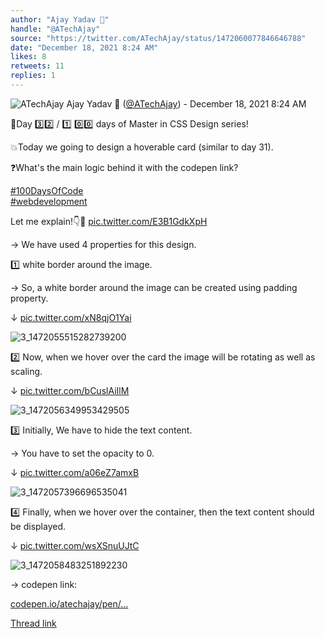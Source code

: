 ```yaml
---
author: "Ajay Yadav 🎯"
handle: "@ATechAjay"
source: "https://twitter.com/ATechAjay/status/1472060077846646788"
date: "December 18, 2021 8:24 AM"
likes: 8
retweets: 11
replies: 1
---
```

![ATechAjay](https://pbs.twimg.com/profile_images/1485567675111981057/mLsrcZdB_normal.jpg)
Ajay Yadav 🎯 ([@ATechAjay](https://twitter.com/ATechAjay)) - December 18, 2021 8:24 AM

💚Day 3️⃣2️⃣ /  1️⃣ 0️⃣0️⃣ days of Master in CSS Design series!

💥Today we going to design a hoverable card (similar to day 31).

❓What's the main logic behind it with the codepen link?

[#100DaysOfCode](https://twitter.com/hashtag/100DaysOfCode)  
[#webdevelopment](https://twitter.com/hashtag/webdevelopment)  

Let me explain!👇🧵 [pic.twitter.com/E3B1GdkXpH](https://twitter.com/ATechAjay/status/1472060077846646788/video/1)

→ We have used 4 properties for this design.

1️⃣ white border around the image.

→ So, a white border around the image can be created using padding property.

↓ [pic.twitter.com/xN8qjO1Yai](https://twitter.com/ATechAjay/status/1472060085710979074/photo/1)

![3_1472055515282739200](https://pbs.twimg.com/media/FG3KsR4VEAA9cBq.jpg)

2️⃣ Now, when we hover over the card the image will be rotating as well as scaling.

↓ [pic.twitter.com/bCuslAiIlM](https://twitter.com/ATechAjay/status/1472060092719591433/photo/1)

![3_1472056349953429505](https://pbs.twimg.com/media/FG3Lc3RVEAEXYez.jpg)

3️⃣ Initially, We have to hide the text content.

→ You have to set the opacity to 0.

↓ [pic.twitter.com/a06eZ7amxB](https://twitter.com/ATechAjay/status/1472060100089057281/photo/1)

![3_1472057396696535041](https://pbs.twimg.com/media/FG3MZysVUAErBrw.jpg)

4️⃣ Finally, when we hover over the container, then the text content should be displayed.

↓ [pic.twitter.com/wsXSnuUJtC](https://twitter.com/ATechAjay/status/1472060107626192896/photo/1)

![3_1472058483251892230](https://pbs.twimg.com/media/FG3NZCbUUAY8c9h.jpg)

→ codepen link:

[codepen.io/atechajay/pen/…](https://codepen.io/atechajay/pen/QWqvzZb)

[Thread link](https://twitter.com/ATechAjay/status/1472060077846646788)